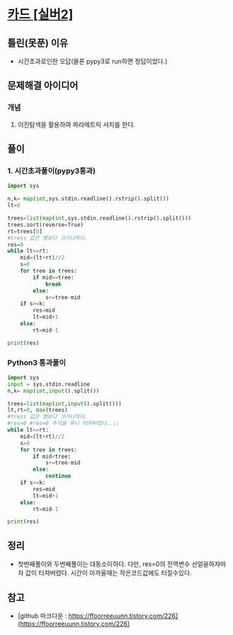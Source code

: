 # [카드 [실버2]](https://www.acmicpc.net/problem/2805)


## 틀린(못푼) 이유 
* 시간초과로인한 오답(물론 pypy3로 run하면 정답이었다.)

## 문제해결 아이디어

### 개념
1. 이진탐색을 활용하여 파라메트릭 서치를 한다. 

## 풀이

### 1. 시간초과풀이(pypy3통과)
```python
import sys

n,k= map(int,sys.stdin.readline().rstrip().split())
lt=0

trees=list(map(int,sys.stdin.readline().rstrip().split()))
trees.sort(reverse=True)
rt=trees[0]
#tress 값은 영보다 크거나작다.
res=0
while lt<=rt:
    mid=(lt+rt)//2
    s=0
    for tree in trees:
        if mid>=tree:
            break
        else:
            s+=tree-mid
    if s>=k:
        res=mid
        lt=mid+1
    else:
        rt=mid-1

print(res)
```

### Python3 통과풀이
```python
import sys
input = sys.stdin.readline
n,k= map(int,input().split())

trees=list(map(int,input().split()))
lt,rt=0, max(trees)
#tress 값은 영보다 크거나작다.
#res=0 #res=0 주석을 푸니 터져버렸다..;;
while lt<=rt:
    mid=(lt+rt)//2
    s=0
    for tree in trees:
        if mid<tree:
            s+=tree-mid
        else:
            continue
    if s>=k:
        res=mid
        lt=mid+1
    else:
        rt=mid-1

print(res)

```



## 정리
* 첫번째풀이와 두번째풀이는 대동소이하다. 다만, res=0의 전역변수 선얼을하자마자 값이 터져버렸다. 시간이 아까울때는 작은코드값에도 터질수있다. 



## 참고
* [github 마크다운 : https://ffoorreeuunn.tistory.com/226](https://ffoorreeuunn.tistory.com/226)
